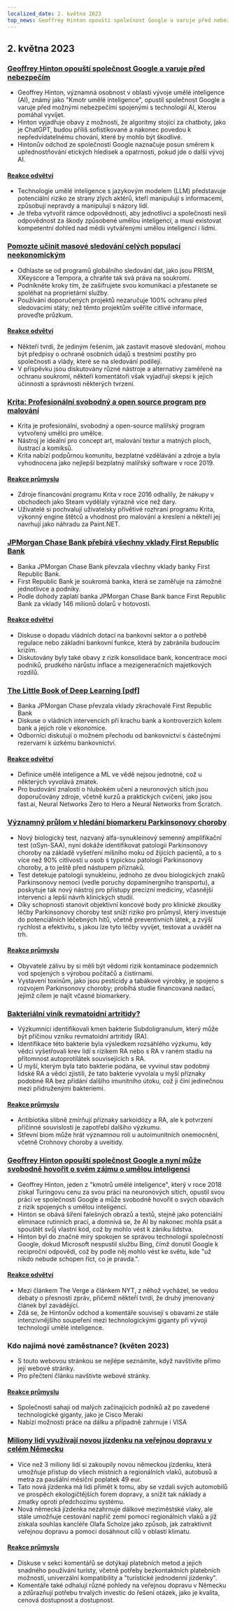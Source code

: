 ```yaml
---
localized_date: 2. května 2023
top_news: Geoffrey Hinton opouští společnost Google a varuje před nebezpečím
---
```


## 2. května 2023

### [Geoffrey Hinton opouští společnost Google a varuje před nebezpečím](https://www.nytimes.com/2023/05/01/technology/ai-google-chatbot-engineer-quits-hinton.html)

- Geoffrey Hinton, významná osobnost v oblasti vývoje umělé inteligence (AI), známý jako "Kmotr umělé inteligence", opustil společnost Google a varuje před možnými nebezpečími spojenými s technologií AI, kterou pomáhal vyvíjet.
- Hinton vyjadřuje obavy z možnosti, že algoritmy stojící za chatboty, jako je ChatGPT, budou příliš sofistikované a nakonec povedou k nepředvídatelnému chování, které by mohlo být škodlivé.
- Hintonův odchod ze společnosti Google naznačuje posun směrem k upřednostňování etických hledisek a opatrnosti, pokud jde o další vývoj AI.

#### [Reakce odvětví](http://news.ycombinator.com/item?id=35771104)

- Technologie umělé inteligence s jazykovým modelem (LLM) představuje potenciální riziko ze strany zlých aktérů, kteří manipulují s informacemi, způsobují nepravdy a manipulují s názory lidí.
- Je třeba vytvořit rámce odpovědnosti, aby jednotlivci a společnosti nesli odpovědnost za škody způsobené umělou inteligencí, a musí existovat kompetentní dohled nad médii vytvářenými umělou inteligencí i lidmi.

### [Pomozte učinit masové sledování celých populací neekonomickým](https://prism-break.org/en/)

- Odhlaste se od programů globálního sledování dat, jako jsou PRISM, XKeyscore a Tempora, a chraňte tak svá práva na soukromí.
- Podnikněte kroky tím, že zašifrujete svou komunikaci a přestanete se spoléhat na proprietární služby.
- Používání doporučených projektů nezaručuje 100% ochranu před sledovacími státy; než těmto projektům svěříte citlivé informace, proveďte průzkum.

#### [Reakce odvětví](http://news.ycombinator.com/item?id=35772005)

- Někteří tvrdí, že jediným řešením, jak zastavit masové sledování, mohou být předpisy o ochraně osobních údajů s trestními postihy pro společnosti a vlády, které se na sledování podílejí.
- V příspěvku jsou diskutovány různé nástroje a alternativy zaměřené na ochranu soukromí, někteří komentátoři však vyjadřují skepsi k jejich účinnosti a správnosti některých tvrzení.

### [Krita: Profesionální svobodný a open source program pro malování](https://krita.org/en/)

- Krita je profesionální, svobodný a open-source malířský program vytvořený umělci pro umělce.
- Nástroj je ideální pro concept art, malování textur a matných ploch, ilustrací a komiksů.
- Krita nabízí podpůrnou komunitu, bezplatné vzdělávání a zdroje a byla vyhodnocena jako nejlepší bezplatný malířský software v roce 2019.

#### [Reakce průmyslu](http://news.ycombinator.com/item?id=35771994)

- Zdroje financování programu Krita v roce 2016 odhalily, že nákupy v obchodech jako Steam vydělaly výrazně více než dary.
- Uživatelé si pochvalují uživatelsky přívětivé rozhraní programu Krita, výkonný engine štětců a vhodnost pro malování a kreslení a někteří jej navrhují jako náhradu za Paint.NET.

### [JPMorgan Chase Bank přebírá všechny vklady First Republic Bank](https://www.fdic.gov/news/press-releases/2023/pr23034.html)

- Banka JPMorgan Chase Bank převzala všechny vklady banky First Republic Bank.
- First Republic Bank je soukromá banka, která se zaměřuje na zámožné jednotlivce a podniky.
- Podle dohody zaplatí banka JPMorgan Chase Bank bance First Republic Bank za vklady 146 milionů dolarů v hotovosti.

#### [Reakce odvětví](http://news.ycombinator.com/item?id=35770048)

- Diskuse o dopadu vládních dotací na bankovní sektor a o potřebě regulace nebo základní bankovní funkce, která by zabránila budoucím krizím.
- Diskutovány byly také obavy z rizik konsolidace bank, koncentrace moci podniků, prudkého nárůstu inflace a mezigeneračních majetkových rozdílů.

### [The Little Book of Deep Learning [pdf]](https://fleuret.org/public/lbdl.pdf)

- Banka JPMorgan Chase převzala vklady zkrachovalé First Republic Bank
- Diskuse o vládních intervencích při krachu bank a kontroverzích kolem bank a jejich role v ekonomice.
- Odborníci diskutují o možném přechodu od bankovnictví s částečnými rezervami k úzkému bankovnictví.

#### [Reakce odvětví](http://news.ycombinator.com/item?id=35767789)

- Definice umělé inteligence a ML ve vědě nejsou jednotné, což u některých vyvolává zmatek.
- Pro budování znalostí o hlubokém učení a neuronových sítích jsou doporučovány zdroje, včetně kurzů a praktických cvičení, jako jsou fast.ai, Neural Networks Zero to Hero a Neural Networks from Scratch.

### [Významný průlom v hledání biomarkeru Parkinsonovy choroby](https://www.michaeljfox.org/publication/michael-j-fox-foundation-announces-significant-breakthrough-search-parkinsons-biomarker)

- Nový biologický test, nazvaný alfa-synukleinový semenný amplifikační test (αSyn-SAA), nyní dokáže identifikovat patologii Parkinsonovy choroby na základě vyšetření míšního moku od žijících pacientů, a to s více než 90% citlivostí u osob s typickou patologií Parkinsonovy choroby, a to ještě před nástupem příznaků.
- Test detekuje patologii synukleinu, jednoho ze dvou biologických znaků Parkinsonovy nemoci (vedle poruchy dopaminergního transportu), a poskytuje tak nový nástroj pro přístupy precizní medicíny, včasnější intervenci a lepší návrh klinických studií.
- Díky schopnosti stanovit objektivní koncové body pro klinické zkoušky léčby Parkinsonovy choroby test sníží riziko pro průmysl, který investuje do potenciálních léčebných hitů, včetně preventivních látek, a zvýší rychlost a efektivitu, s jakou lze tyto léčby vyvíjet, testovat a uvádět na trh.

#### [Reakce průmyslu](http://news.ycombinator.com/item?id=35770563)

- Obyvatelé zálivu by si měli být vědomi rizik kontaminace podzemních vod spojených s výrobou počítačů a čistírnami.
- Vystavení toxinům, jako jsou pesticidy a tabákové výrobky, je spojeno s rozvojem Parkinsonovy choroby; probíhá studie financovaná nadací, jejímž cílem je najít včasné biomarkery.

### [Bakteriální viník revmatoidní artritidy?](https://www.the-scientist.com/news-opinion/a-bacterial-culprit-for-rheumatoid-arthritis-71088)

- Výzkumníci identifikovali kmen bakterie Subdoligranulum, který může být příčinou vzniku revmatoidní artritidy (RA).
- Identifikace této bakterie byla výsledkem rozsáhlého výzkumu, kdy vědci vyšetřovali krev lidí s rizikem RA nebo s RA v raném stadiu na přítomnost autoprotilátek souvisejících s RA.
- U myší, kterým byla tato bakterie podána, se vyvinul stav podobný lidské RA a vědci zjistili, že tato bakterie vyvolala u myší příznaky podobné RA bez přidání dalšího imunitního útoku, což ji činí jedinečnou mezi přidruženými bakteriemi.

#### [Reakce průmyslu](http://news.ycombinator.com/item?id=35775704)

- Antibiotika slibně zmírňují příznaky sarkoidózy a RA, ale k potvrzení příčinné souvislosti je zapotřebí dalšího výzkumu.
- Střevní biom může hrát významnou roli u autoimunitních onemocnění, včetně Crohnovy choroby a uveitidy.

### [Geoffrey Hinton opouští společnost Google a nyní může svobodně hovořit o svém zájmu o umělou inteligenci](https://www.theverge.com/2023/5/1/23706311/hinton-godfather-of-ai-threats-fears-warnings)

- Geoffrey Hinton, jeden z "kmotrů umělé inteligence", který v roce 2018 získal Turingovu cenu za svou práci na neuronových sítích, opustil svou práci ve společnosti Google a může svobodně hovořit o svých obavách z rizik spojených s umělou inteligencí.
- Hinton se obává šíření falešných obrazů a textů, stejně jako potenciální eliminace rutinních prací, a domnívá se, že AI by nakonec mohla psát a spouštět svůj vlastní kód, což by mohlo vést k zániku lidstva.
- Hinton byl do značné míry spokojen se správou technologií společností Google, dokud Microsoft nespustil službu Bing, čímž donutil Google k reciproční odpovědi, což by podle něj mohlo vést ke světu, kde "už nikdo nebude schopen říct, co je pravda.".

#### [Reakce odvětví](http://news.ycombinator.com/item?id=35771508)

- Mezi článkem The Verge a článkem NYT, z něhož vycházel, se vedou debaty o přesnosti zpráv, přičemž někteří tvrdí, že druhý jmenovaný článek byl zavádějící.
- Zdá se, že Hintonův odchod a komentáře souvisejí s obavami ze stále intenzivnějšího soupeření mezi technologickými giganty při vývoji technologií umělé inteligence.

### Kdo najímá nové zaměstnance? (květen 2023)

- S touto webovou stránkou se nejlépe seznámíte, když navštívíte přímo její webové stránky.
- Pro přečtení článku navštivte webové stránky.

#### [Reakce průmyslu](http://news.ycombinator.com/item?id=35773707)

- Společnosti sahají od malých začínajících podniků až po zavedené technologické giganty, jako je Cisco Meraki
- Nabízí možnosti práce na dálku a případně zahrnuje i VISA

### [Miliony lidí využívají novou jízdenku na veřejnou dopravu v celém Německu](https://apnews.com/article/germany-public-transit-cheap-ticket-trains-metro-3d83f1a35ab8e3945b8034b9bd511c29)

- Více než 3 miliony lidí si zakoupily novou německou jízdenku, která umožňuje přístup do všech místních a regionálních vlaků, autobusů a metra za paušální měsíční poplatek 49 eur.
- Tato nová jízdenka má lidi přimět k tomu, aby se vzdali svých automobilů ve prospěch ekologičtějších forem dopravy, a snížit tak náklady a zmatky oproti předchozímu systému.
- Nová německá jízdenka nezahrnuje dálkové meziměstské vlaky, ale stále umožňuje cestování napříč zemí pomocí regionálních vlaků a již získala souhlas kancléře Olafa Scholze jako způsob, jak zatraktivnit veřejnou dopravu a pomoci dosáhnout cílů v oblasti klimatu.

#### [Reakce průmyslu](http://news.ycombinator.com/item?id=35770816)

- Diskuse v sekci komentářů se dotýkají platebních metod a jejich snadného používání turisty, včetně potřeby bezkontaktních platebních možností, univerzální kompatibility a "turistické jednodenní jízdenky".
- Komentáře také odhalují různé pohledy na veřejnou dopravu v Německu a zdůrazňují potřebu trvalých investic do řešení otázek, jako je kvalita, cenová dostupnost a dostupnost.
